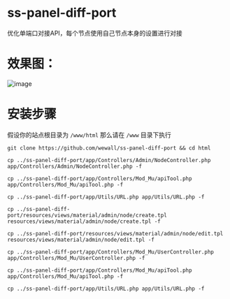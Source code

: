 # ss-panel-diff-port

优化单端口对接API，每个节点使用自己节点本身的设置进行对接

# 效果图：

![image](https://user-images.githubusercontent.com/33481440/48269612-f6a1be80-e472-11e8-9c0b-30cd94560a07.png)

# 安装步骤

假设你的站点根目录为 `/www/html` 那么请在 `/www` 目录下执行

`git clone https://github.com/wewall/ss-panel-diff-port && cd html`

`cp ../ss-panel-diff-port/app/Controllers/Admin/NodeController.php app/Controllers/Admin/NodeController.php -f`

`cp ../ss-panel-diff-port/app/Controllers/Mod_Mu/apiTool.php app/Controllers/Mod_Mu/apiTool.php -f`

`cp ../ss-panel-diff-port/app/Utils/URL.php app/Utils/URL.php -f`

`cp ../ss-panel-diff-port/resources/views/material/admin/node/create.tpl resources/views/material/admin/node/create.tpl -f`

`cp ../ss-panel-diff-port/resources/views/material/admin/node/edit.tpl resources/views/material/admin/node/edit.tpl -f`

`cp ../ss-panel-diff-port/app/Controllers/Mod_Mu/UserController.php app/Controllers/Mod_Mu/UserController.php -f`

`cp ../ss-panel-diff-port/app/Controllers/Mod_Mu/apiTool.php app/Controllers/Mod_Mu/apiTool.php -f`

`cp ../ss-panel-diff-port/app/Utils/URL.php app/Utils/URL.php -f`
